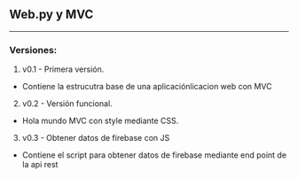 ## Web.py y MVC
---
### Versiones:

1. v0.1 - Primera versión.
* Contiene la estrucutra base de una aplicaciónlicacion web con MVC

2. v0.2 - Versión funcional.
* Hola mundo MVC con style mediante CSS.

3. v0.3 - Obtener datos de firebase con JS
* Contiene el script para obtener datos de firebase mediante end point de la api rest
